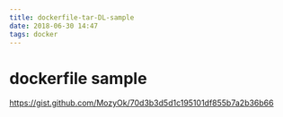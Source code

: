 ```yaml
---
title: dockerfile-tar-DL-sample
date: 2018-06-30 14:47
tags: docker
---
```


dockerfile sample
===

https://gist.github.com/MozyOk/70d3b3d5d1c195101df855b7a2b36b66
